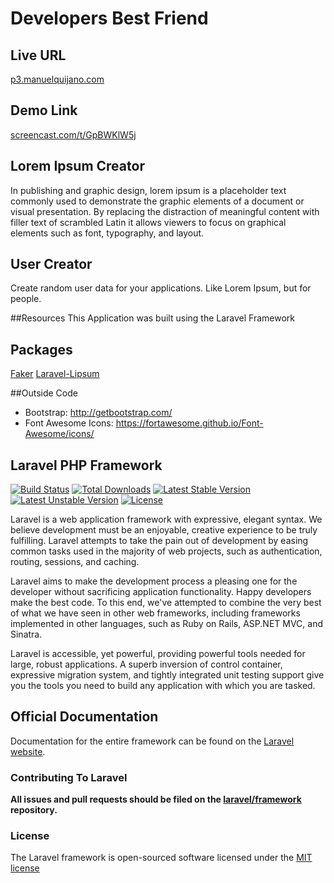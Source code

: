 # Developers Best Friend

## Live URL
[p3.manuelquijano.com](http://p3.manuelquijano.com)

## Demo Link
[screencast.com/t/GpBWKlW5j](http://screencast.com/t/GpBWKlW5j)

## Lorem Ipsum Creator
In publishing and graphic design, lorem ipsum is a placeholder text commonly used to demonstrate the graphic elements of a document or visual presentation. By replacing the distraction of meaningful content with filler text of scrambled Latin it allows viewers to focus on graphical elements such as font, typography, and layout.

## User Creator
Create random user data for your applications. Like Lorem Ipsum, but for people.

##Resources
This Application was built using the Laravel Framework

## Packages
[Faker](https://github.com/fzaninotto/Faker)
[Laravel-Lipsum](https://github.com/magyarjeti/laravel-lipsum)

##Outside Code
* Bootstrap: http://getbootstrap.com/
* Font Awesome Icons: https://fortawesome.github.io/Font-Awesome/icons/

## Laravel PHP Framework

[![Build Status](https://travis-ci.org/laravel/framework.svg)](https://travis-ci.org/laravel/framework)
[![Total Downloads](https://poser.pugx.org/laravel/framework/downloads.svg)](https://packagist.org/packages/laravel/framework)
[![Latest Stable Version](https://poser.pugx.org/laravel/framework/v/stable.svg)](https://packagist.org/packages/laravel/framework)
[![Latest Unstable Version](https://poser.pugx.org/laravel/framework/v/unstable.svg)](https://packagist.org/packages/laravel/framework)
[![License](https://poser.pugx.org/laravel/framework/license.svg)](https://packagist.org/packages/laravel/framework)

Laravel is a web application framework with expressive, elegant syntax. We believe development must be an enjoyable, creative experience to be truly fulfilling. Laravel attempts to take the pain out of development by easing common tasks used in the majority of web projects, such as authentication, routing, sessions, and caching.

Laravel aims to make the development process a pleasing one for the developer without sacrificing application functionality. Happy developers make the best code. To this end, we've attempted to combine the very best of what we have seen in other web frameworks, including frameworks implemented in other languages, such as Ruby on Rails, ASP.NET MVC, and Sinatra.

Laravel is accessible, yet powerful, providing powerful tools needed for large, robust applications. A superb inversion of control container, expressive migration system, and tightly integrated unit testing support give you the tools you need to build any application with which you are tasked.

## Official Documentation

Documentation for the entire framework can be found on the [Laravel website](http://laravel.com/docs).

### Contributing To Laravel

**All issues and pull requests should be filed on the [laravel/framework](http://github.com/laravel/framework) repository.**

### License

The Laravel framework is open-sourced software licensed under the [MIT license](http://opensource.org/licenses/MIT)
